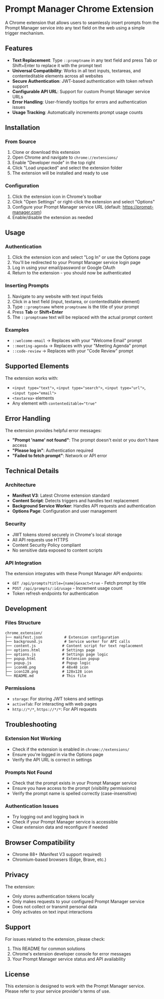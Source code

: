 # Prompt Manager Chrome Extension

A Chrome extension that allows users to seamlessly insert prompts from the Prompt Manager service into any text field on the web using a simple trigger mechanism.

## Features

- **Text Replacement**: Type `::promptname` in any text field and press Tab or Shift+Enter to replace it with the prompt text
- **Universal Compatibility**: Works in all text inputs, textareas, and contenteditable elements across all websites
- **Secure Authentication**: JWT-based authentication with token refresh support
- **Configurable API URL**: Support for custom Prompt Manager service URLs
- **Error Handling**: User-friendly tooltips for errors and authentication issues
- **Usage Tracking**: Automatically increments prompt usage counts

## Installation

### From Source

1. Clone or download this extension
2. Open Chrome and navigate to `chrome://extensions/`
3. Enable "Developer mode" in the top right
4. Click "Load unpacked" and select the extension folder
5. The extension will be installed and ready to use

### Configuration

1. Click the extension icon in Chrome's toolbar
2. Click "Open Settings" or right-click the extension and select "Options"
3. Configure your Prompt Manager service URL (default: https://prompt-manager.com)
4. Enable/disable the extension as needed

## Usage

### Authentication

1. Click the extension icon and select "Log In" or use the Options page
2. You'll be redirected to your Prompt Manager service login page
3. Log in using your email/password or Google OAuth
4. Return to the extension - you should now be authenticated

### Inserting Prompts

1. Navigate to any website with text input fields
2. Click in a text field (input, textarea, or contenteditable element)
3. Type `::promptname` where `promptname` is the title of your prompt
4. Press **Tab** or **Shift+Enter**
5. The `::promptname` text will be replaced with the actual prompt content

### Examples

- `::welcome-email` → Replaces with your "Welcome Email" prompt
- `::meeting-agenda` → Replaces with your "Meeting Agenda" prompt
- `::code-review` → Replaces with your "Code Review" prompt

## Supported Elements

The extension works with:
- `<input type="text">`, `<input type="search">`, `<input type="url">`, `<input type="email">`
- `<textarea>` elements
- Any element with `contenteditable="true"`

## Error Handling

The extension provides helpful error messages:
- **"Prompt 'name' not found"**: The prompt doesn't exist or you don't have access
- **"Please log in"**: Authentication required
- **"Failed to fetch prompt"**: Network or API error

## Technical Details

### Architecture
- **Manifest V3**: Latest Chrome extension standard
- **Content Script**: Detects triggers and handles text replacement
- **Background Service Worker**: Handles API requests and authentication
- **Options Page**: Configuration and user management

### Security
- JWT tokens stored securely in Chrome's local storage
- All API requests use HTTPS
- Content Security Policy compliant
- No sensitive data exposed to content scripts

### API Integration

The extension integrates with these Prompt Manager API endpoints:
- `GET /api/prompts?title={name}&exact=true` - Fetch prompt by title
- `POST /api/prompts/:id/usage` - Increment usage count
- Token refresh endpoints for authentication

## Development

### Files Structure
```
chrome_extension/
├── manifest.json          # Extension configuration
├── background.js          # Service worker for API calls
├── content.js            # Content script for text replacement
├── options.html          # Settings page
├── options.js            # Settings page logic
├── popup.html            # Extension popup
├── popup.js              # Popup logic
├── icon48.png            # 48x48 icon
├── icon128.png           # 128x128 icon
└── README.md             # This file
```

### Permissions
- `storage`: For storing JWT tokens and settings
- `activeTab`: For interacting with web pages
- `http://*/*`, `https://*/*`: For API requests

## Troubleshooting

### Extension Not Working
- Check if the extension is enabled in `chrome://extensions/`
- Ensure you're logged in via the Options page
- Verify the API URL is correct in settings

### Prompts Not Found
- Check that the prompt exists in your Prompt Manager service
- Ensure you have access to the prompt (visibility permissions)
- Verify the prompt name is spelled correctly (case-insensitive)

### Authentication Issues
- Try logging out and logging back in
- Check if your Prompt Manager service is accessible
- Clear extension data and reconfigure if needed

## Browser Compatibility

- Chrome 88+ (Manifest V3 support required)
- Chromium-based browsers (Edge, Brave, etc.)

## Privacy

The extension:
- Only stores authentication tokens locally
- Only makes requests to your configured Prompt Manager service
- Does not collect or transmit personal data
- Only activates on text input interactions

## Support

For issues related to the extension, please check:
1. This README for common solutions
2. Chrome's extension developer console for error messages
3. Your Prompt Manager service status and API availability

## License

This extension is designed to work with the Prompt Manager service. Please refer to your service provider's terms of use.